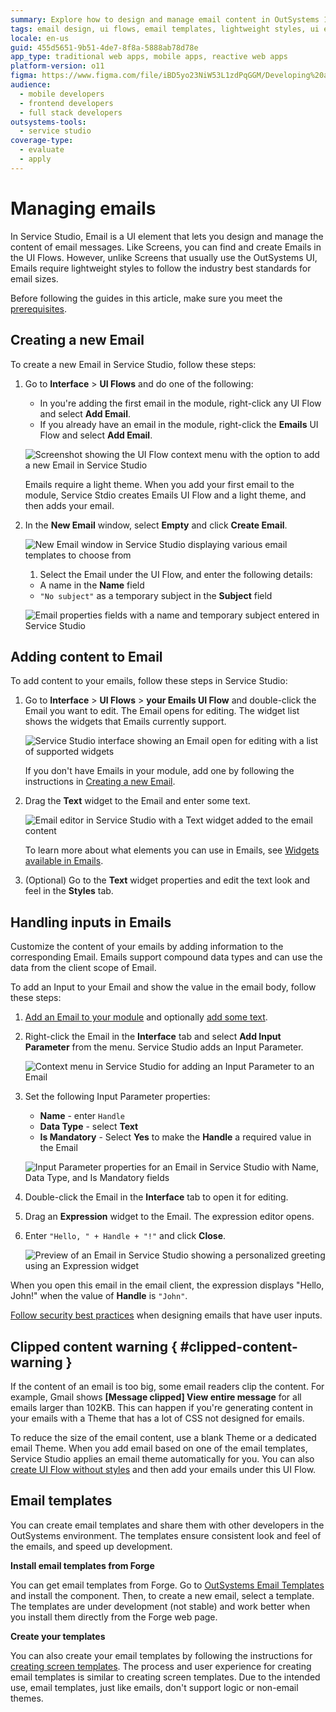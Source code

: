 ```yaml
---
summary: Explore how to design and manage email content in OutSystems 11 (O11) using Service Studio's UI elements and templates.
tags: email design, ui flows, email templates, lightweight styles, ui elements
locale: en-us
guid: 455d5651-9b51-4de7-8f8a-5888ab78d78e
app_type: traditional web apps, mobile apps, reactive web apps
platform-version: o11
figma: https://www.figma.com/file/iBD5yo23NiW53L1zdPqGGM/Developing%20an%20Application?node-id=855:1293
audience:
  - mobile developers
  - frontend developers
  - full stack developers
outsystems-tools:
  - service studio
coverage-type:
  - evaluate
  - apply
---
```


# Managing emails

In Service Studio, Email is a UI element that lets you design and manage the content of email messages. Like Screens, you can find and create Emails in the UI Flows. However, unlike Screens that usually use the OutSystems UI, Emails require lightweight styles to follow the industry best standards for email sizes.

<div class="info" markdown="1">

Before following the guides in this article, make sure you meet the [prerequisites](intro.md#prerequisites).

</div>

## Creating a new Email

To create a new Email in Service Studio, follow these steps:
 
1. Go to **Interface** > **UI Flows** and do one of the following:

    * In you're adding the first email in the module, right-click any UI Flow and select **Add Email**.
    * If you already have an email in the module, right-click the **Emails** UI Flow and select **Add Email**.

    ![Screenshot showing the UI Flow context menu with the option to add a new Email in Service Studio](images/add-email-ui-flow-ss.png "UI Flow and the New Email Menu")

    <div class="info" markdown="1">

    Emails require a light theme. When you add your first email to the module, Service Stdio creates Emails UI Flow and a light theme, and then adds your email.

    </div>

1. In the **New Email** window, select **Empty** and click **Create Email**.

    ![New Email window in Service Studio displaying various email templates to choose from](images/new-email-window-ss.png "Email Templates in New Email Window")

    1. Select the Email under the UI Flow, and enter the following details:

    * A name in the **Name** field
    * `"No subject"` as a temporary subject in the **Subject** field

    ![Email properties fields with a name and temporary subject entered in Service Studio](images/email-properties.png "Email Properties")

## Adding content to Email

To add content to your emails, follow these steps in Service Studio:

1. Go to **Interface** > **UI Flows** > **your Emails UI Flow** and double-click the Email you want to edit. The Email opens for editing. The widget list shows the widgets that Emails currently support.
    
    ![Service Studio interface showing an Email open for editing with a list of supported widgets](images/edit-email-open-ss.png "Email for Editing")

    <div class="info" markdown="1">

    If you don't have Emails in your module, add one by following the instructions in [Creating a new Email](#creating-a-new-email).

    </div>

1. Drag the **Text** widget to the Email and enter some text.

    ![Email editor in Service Studio with a Text widget added to the email content](images/edit-email-add-text.png "Text in Email")

    <div class="info" markdown="1">

    To learn more about what elements you can use in Emails, see [Widgets available in Emails](widgets.md#widgets-available-in-emails). 

    </div>

1. (Optional) Go to the **Text** widget properties and edit the text look and feel in the **Styles** tab.

## Handling inputs in Emails

Customize the content of your emails by adding information to the corresponding Email. Emails support compound data types and can use the data from the client scope of Email.

To add an Input to your Email and show the value in the email body, follow these steps:

1. [Add an Email to your module](#creating-a-new-email) and optionally [add some text](#adding-content-to-email).

1. Right-click the Email in the **Interface** tab and select **Add Input Parameter** from the menu. Service Studio adds an Input Parameter.

    ![Context menu in Service Studio for adding an Input Parameter to an Email](images/adding-input-param-email-ss.png "Input Parameter for Email")

1. Set the following Input Parameter properties:

    * **Name** - enter `Handle`
    * **Data Type** - select **Text**
    * **Is Mandatory** - Select **Yes** to make the **Handle** a required value in the Email

    ![Input Parameter properties for an Email in Service Studio with Name, Data Type, and Is Mandatory fields](images/inputs-for-emails-ss.png "Input Parameters for Email")

1. Double-click the Email in the **Interface** tab to open it for editing.

1. Drag an **Expression** widget to the Email. The expression editor opens.

1. Enter `"Hello, " + Handle + "!"` and click **Close**.

    ![Preview of an Email in Service Studio showing a personalized greeting using an Expression widget](images/expression-preview-ss.png "Email Preview")


When you open this email in the email client, the expression displays "Hello, John!" when the value of **Handle** is `"John"`.


<div class="warning" markdown="1">

[Follow security best practices](https://success.outsystems.com/Documentation/Best_Practices/Security/Reactive_web_security_best_practices) when designing emails that have user inputs.

</div>

## Clipped content warning { #clipped-content-warning }

If the content of an email is too big, some email readers clip the content. For example, Gmail shows **[Message clipped] View entire message** for all emails larger than 102KB. This can happen if you're generating content in your emails with a Theme that has a lot of CSS not designed for emails.

To reduce the size of the email content, use a blank Theme or a dedicated email Theme. When you add email based on one of the email templates, Service Studio applies an email theme automatically for you. You can also [create UI Flow without styles](../ui/navigation/ui-flow.md#creating-ui-flow-without-styles) and then add your emails under this UI Flow. 


## Email templates

You can create email templates and share them with other developers in the OutSystems environment. The templates ensure consistent look and feel of the emails, and speed up development.

**Install email templates from Forge**

You can get email templates from Forge. Go to [OutSystems Email Templates](https://www.outsystems.com/forge/component-overview/11507/outsystems-email-templates) and install the component. Then, to create a new email, select a template. The templates are under development (not stable) and work better when you install them directly from the Forge web page.

**Create your templates**

You can also create your email templates by following the instructions for [creating screen templates](../ui/screen-templates/intro.md). The process and user experience for creating email templates is similar to creating screen templates. Due to the intended use, email templates, just like emails, don't support logic or non-email themes.


